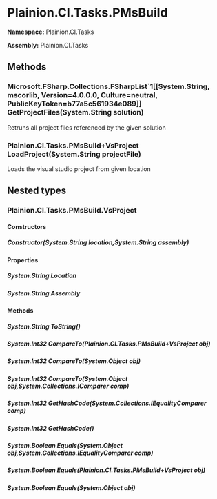 
# Plainion.CI.Tasks.PMsBuild

**Namespace:** Plainion.CI.Tasks

**Assembly:** Plainion.CI.Tasks


## Methods

### Microsoft.FSharp.Collections.FSharpList`1[[System.String, mscorlib, Version=4.0.0.0, Culture=neutral, PublicKeyToken=b77a5c561934e089]] GetProjectFiles(System.String solution)

Retruns all project files referenced by the given solution

### Plainion.CI.Tasks.PMsBuild+VsProject LoadProject(System.String projectFile)

Loads the visual studio project from given location


## Nested types

### Plainion.CI.Tasks.PMsBuild.VsProject


#### Constructors

##### Constructor(System.String location,System.String assembly)


#### Properties

##### System.String Location

##### System.String Assembly


#### Methods

##### System.String ToString()

##### System.Int32 CompareTo(Plainion.CI.Tasks.PMsBuild+VsProject obj)

##### System.Int32 CompareTo(System.Object obj)

##### System.Int32 CompareTo(System.Object obj,System.Collections.IComparer comp)

##### System.Int32 GetHashCode(System.Collections.IEqualityComparer comp)

##### System.Int32 GetHashCode()

##### System.Boolean Equals(System.Object obj,System.Collections.IEqualityComparer comp)

##### System.Boolean Equals(Plainion.CI.Tasks.PMsBuild+VsProject obj)

##### System.Boolean Equals(System.Object obj)
